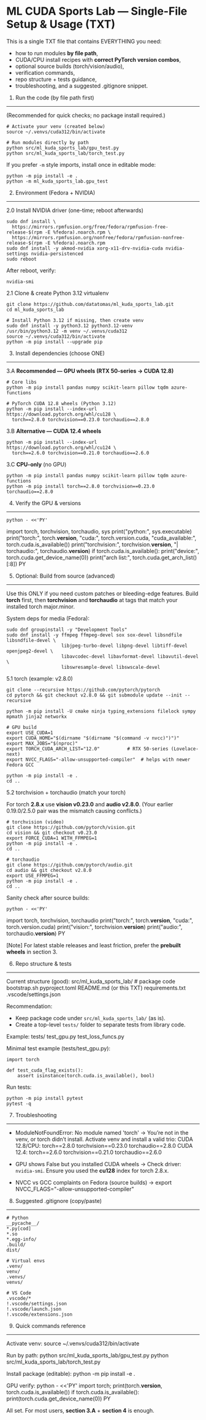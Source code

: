 ML CUDA Sports Lab — Single-File Setup & Usage (TXT)
====================================================

This is a single TXT file that contains EVERYTHING you need:
- how to run modules **by file path**,
- CUDA/CPU install recipes with **correct PyTorch version combos**,
- optional source builds (torch/vision/audio),
- verification commands,
- repo structure + tests guidance,
- troubleshooting, and a suggested .gitignore snippet.



1) Run the code (by file path first)
------------------------------------
(Recommended for quick checks; no package install required.)

    # Activate your venv (created below)
    source ~/.venvs/cuda312/bin/activate

    # Run modules directly by path
    python src/ml_kuda_sports_lab/gpu_test.py
    python src/ml_kuda_sports_lab/torch_test.py

If you prefer `-m` style imports, install once in editable mode:

    python -m pip install -e .
    python -m ml_kuda_sports_lab.gpu_test



2) Environment (Fedora + NVIDIA)
--------------------------------
2.0  Install NVIDIA driver (one-time; reboot afterwards)

    sudo dnf install \
      https://mirrors.rpmfusion.org/free/fedora/rpmfusion-free-release-$(rpm -E %fedora).noarch.rpm \
      https://mirrors.rpmfusion.org/nonfree/fedora/rpmfusion-nonfree-release-$(rpm -E %fedora).noarch.rpm
    sudo dnf install -y akmod-nvidia xorg-x11-drv-nvidia-cuda nvidia-settings nvidia-persistenced
    sudo reboot

After reboot, verify:

    nvidia-smi

2.1  Clone & create Python 3.12 virtualenv

    git clone https://github.com/datatomas/ml_kuda_sports_lab.git
    cd ml_kuda_sports_lab

    # Install Python 3.12 if missing, then create venv
    sudo dnf install -y python3.12 python3.12-venv
    /usr/bin/python3.12 -m venv ~/.venvs/cuda312
    source ~/.venvs/cuda312/bin/activate
    python -m pip install --upgrade pip



3) Install dependencies (choose ONE)
------------------------------------
3.A  **Recommended — GPU wheels (RTX 50-series → CUDA 12.8)**

    # Core libs
    python -m pip install pandas numpy scikit-learn pillow tqdm azure-functions

    # PyTorch CUDA 12.8 wheels (Python 3.12)
    python -m pip install --index-url https://download.pytorch.org/whl/cu128 \
      torch==2.8.0 torchvision==0.23.0 torchaudio==2.8.0

3.B  **Alternative — CUDA 12.4 wheels**

    python -m pip install --index-url https://download.pytorch.org/whl/cu124 \
      torch==2.6.0 torchvision==0.21.0 torchaudio==2.6.0

3.C  **CPU-only** (no GPU)

    python -m pip install pandas numpy scikit-learn pillow tqdm azure-functions
    python -m pip install torch==2.8.0 torchvision==0.23.0 torchaudio==2.8.0



4) Verify the GPU & versions
----------------------------
    python - <<'PY'
import torch, torchvision, torchaudio, sys
print("python:", sys.executable)
print("torch:", torch.__version__, "cuda:", torch.version.cuda, "cuda_available:", torch.cuda.is_available())
print("torchvision:", torchvision.__version__, "| torchaudio:", torchaudio.__version__)
if torch.cuda.is_available():
    print("device:", torch.cuda.get_device_name(0))
    print("arch list:", torch.cuda.get_arch_list()[:8])
PY



5) Optional: Build from source (advanced)
-----------------------------------------
Use this ONLY if you need custom patches or bleeding-edge features.
Build **torch** first, then **torchvision** and **torchaudio** at tags that
match your installed torch major.minor.

System deps for media (Fedora):

    sudo dnf groupinstall -y "Development Tools"
    sudo dnf install -y ffmpeg ffmpeg-devel sox sox-devel libsndfile libsndfile-devel \
                        libjpeg-turbo-devel libpng-devel libtiff-devel openjpeg2-devel \
                        libavcodec-devel libavformat-devel libavutil-devel \
                        libswresample-devel libswscale-devel

5.1  torch (example: v2.8.0)

    git clone --recursive https://github.com/pytorch/pytorch
    cd pytorch && git checkout v2.8.0 && git submodule update --init --recursive

    python -m pip install -U cmake ninja typing_extensions filelock sympy mpmath jinja2 networkx

    # GPU build
    export USE_CUDA=1
    export CUDA_HOME="$(dirname "$(dirname "$(command -v nvcc)")")"
    export MAX_JOBS="$(nproc)"
    export TORCH_CUDA_ARCH_LIST="12.0"          # RTX 50-series (Lovelace-next)
    export NVCC_FLAGS="-allow-unsupported-compiler"  # helps with newer Fedora GCC

    python -m pip install -e .
    cd ..

5.2  torchvision + torchaudio (match your torch)

For torch **2.8.x** use **vision v0.23.0** and **audio v2.8.0**.
(Your earlier 0.19.0/2.5.0 pair was the mismatch causing conflicts.)

    # torchvision (video)
    git clone https://github.com/pytorch/vision.git
    cd vision && git checkout v0.23.0
    export FORCE_CUDA=1 WITH_FFMPEG=1
    python -m pip install -e .
    cd ..

    # torchaudio
    git clone https://github.com/pytorch/audio.git
    cd audio && git checkout v2.8.0
    export USE_FFMPEG=1
    python -m pip install -e .
    cd ..

Sanity check after source builds:

    python - <<'PY'
import torch, torchvision, torchaudio
print("torch:", torch.__version__, "cuda:", torch.version.cuda)
print("vision:", torchvision.__version__)
print("audio:", torchaudio.__version__)
PY

[Note] For latest stable releases and least friction, prefer the **prebuilt wheels** in section 3.


6) Repo structure & tests
-------------------------
Current structure (good):
    src/ml_kuda_sports_lab/      # package code
    bootstrap.sh
    pyproject.toml
    README.md (or this TXT)
    requirements.txt
    .vscode/settings.json

Recommendation:
- Keep package code under `src/ml_kuda_sports_lab/` (as is).
- Create a top-level `tests/` folder to separate tests from library code.

Example:
    tests/
      test_gpu.py
      test_loss_funcs.py

Minimal test example (tests/test_gpu.py):

    import torch

    def test_cuda_flag_exists():
        assert isinstance(torch.cuda.is_available(), bool)

Run tests:

    python -m pip install pytest
    pytest -q



7) Troubleshooting
------------------
- ModuleNotFoundError: No module named 'torch'
  -> You’re not in the venv, or torch didn’t install. Activate venv and install
     a valid trio:
       CUDA 12.8/CPU: torch==2.8.0  torchvision==0.23.0  torchaudio==2.8.0
       CUDA 12.4:     torch==2.6.0  torchvision==0.21.0  torchaudio==2.6.0

- GPU shows False but you installed CUDA wheels
  -> Check driver: `nvidia-smi`. Ensure you used the **cu128** index for torch 2.8.x.

- NVCC vs GCC complaints on Fedora (source builds)
  -> export NVCC_FLAGS="-allow-unsupported-compiler"


8) Suggested .gitignore (copy/paste)
------------------------------------
    # Python
    __pycache__/
    *.py[cod]
    *.so
    *.egg-info/
    .build/
    dist/

    # Virtual envs
    .venv/
    venv/
    .venvs/
    venvs/

    # VS Code
    .vscode/*
    !.vscode/settings.json
    !.vscode/launch.json
    !.vscode/extensions.json


9) Quick commands reference
---------------------------
Activate venv:
    source ~/.venvs/cuda312/bin/activate

Run by path:
    python src/ml_kuda_sports_lab/gpu_test.py
    python src/ml_kuda_sports_lab/torch_test.py

Install package (editable):
    python -m pip install -e .

GPU verify:
    python - <<'PY'
import torch; print(torch.__version__, torch.cuda.is_available())
if torch.cuda.is_available(): print(torch.cuda.get_device_name(0))
PY

All set. For most users, **section 3.A** + **section 4** is enough.